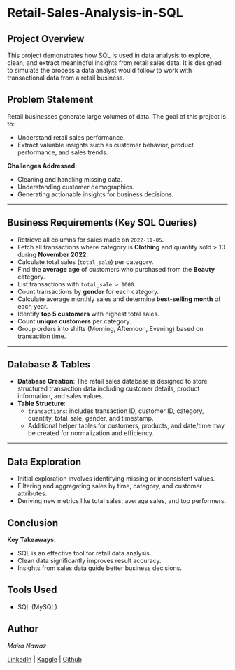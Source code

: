 # Retail-Sales-Analysis-in-SQL


## Project Overview

This project demonstrates how SQL is used in data analysis to explore, clean, and extract meaningful insights from retail sales data. It is designed to simulate the process a data analyst would follow to work with transactional data from a retail business.



## Problem Statement

Retail businesses generate large volumes of data. The goal of this project is to:
- Understand retail sales performance.
- Extract valuable insights such as customer behavior, product performance, and sales trends.

**Challenges Addressed:**
- Cleaning and handling missing data.
- Understanding customer demographics.
- Generating actionable insights for business decisions.

---

## Business Requirements (Key SQL Queries)

- Retrieve all columns for sales made on `2022-11-05`.
- Fetch all transactions where category is **Clothing** and quantity sold > 10 during **November 2022**.
- Calculate total sales (`total_sale`) per category.
- Find the **average age** of customers who purchased from the **Beauty** category.
- List transactions with `total_sale > 1000`.
- Count transactions by **gender** for each category.
- Calculate average monthly sales and determine **best-selling month** of each year.
- Identify **top 5 customers** with highest total sales.
- Count **unique customers** per category.
- Group orders into shifts (Morning, Afternoon, Evening) based on transaction time.

---

## Database & Tables

- **Database Creation**: The retail sales database is designed to store structured transaction data including customer details, product information, and sales values.
- **Table Structure**:
  - `transactions`: includes transaction ID, customer ID, category, quantity, total_sale, gender, and timestamp.
  - Additional helper tables for customers, products, and date/time may be created for normalization and efficiency.

---

## Data Exploration

- Initial exploration involves identifying missing or inconsistent values.
- Filtering and aggregating sales by time, category, and customer attributes.
- Deriving new metrics like total sales, average sales, and top performers.



## Conclusion

**Key Takeaways:**

* SQL is an effective tool for retail data analysis.
* Clean data significantly improves result accuracy.
* Insights from sales data guide better business decisions.


## Tools Used

* SQL (MySQL)


##  Author

*Maira Nawaz*

[LinkedIn](https://www.linkedin.com/in/mairanawaz/) | [Kaggle](https://www.kaggle.com/mairanawaz) | [Github](https://github.com/Maira-Nawaz)

